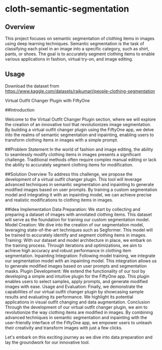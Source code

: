 # cloth-semantic-segmentation


## Overview
This project focuses on semantic segmentation of clothing items in images using deep learning techniques. Semantic segmentation is the task of classifying each pixel in an image into a specific category, such as shirt, pants, or shoes. The goal is to accurately segment clothing items to enable various applications in fashion, virtual try-on, and image editing.

## Usage
 Download the dataset from https://www.kaggle.com/datasets/rajkumarl/people-clothing-segmentation 


 
Virtual Outfit Changer Plugin with FiftyOne

##Introduction


Welcome to the Virtual Outfit Changer Plugin section, where we will explore the creation of an innovative tool that revolutionizes image segmentation. By building a virtual outfit changer plugin using the FiftyOne app, we delve into the realms of semantic segmentation and inpainting, enabling users to transform clothing items in images with a simple prompt.

##Problem Statement
In the world of fashion and image editing, the ability to seamlessly modify clothing items in images presents a significant challenge. Traditional methods often require complex manual editing or lack the ability to accurately segment clothing items for modification.

##Solution Overview
To address this challenge, we propose the development of a virtual outfit changer plugin. This tool will leverage advanced techniques in semantic segmentation and inpainting to generate modified images based on user prompts. By training a custom segmentation model and integrating it with an inpainting model, we can achieve precise and realistic modifications to clothing items in images.

##Idea Implementation
Data Preparation: We start by collecting and preparing a dataset of images with annotated clothing items. This dataset will serve as the foundation for training our custom segmentation model.
Model Creation: We dive into the creation of our segmentation model, leveraging state-of-the-art techniques such as Segformer. This model will be trained to accurately identify and segment clothing items in images.
Training: With our dataset and model architecture in place, we embark on the training process. Through iterations and optimizations, we aim to achieve high accuracy and robust performance in clothing item segmentation.
Inpainting Integration: Following model training, we integrate our segmentation model with an inpainting model. This integration allows us to generate modified images based on user prompts and segmentation masks.
Plugin Development: We extend the functionality of our tool by developing a simple and intuitive plugin for the FiftyOne app. This plugin enables users to select samples, apply prompts, and generate modified images with ease.
Usage and Evaluation: Finally, we demonstrate the capabilities of our virtual outfit changer plugin by showcasing sample results and evaluating its performance. We highlight its potential applications in visual outfit changing and data augmentation.
Conclusion
Through the development of our virtual outfit changer plugin, we aim to revolutionize the way clothing items are modified in images. By combining advanced techniques in semantic segmentation and inpainting with the user-friendly interface of the FiftyOne app, we empower users to unleash their creativity and transform images with just a few clicks.

Let's embark on this exciting journey as we dive into data preparation and lay the groundwork for our innovative tool.
